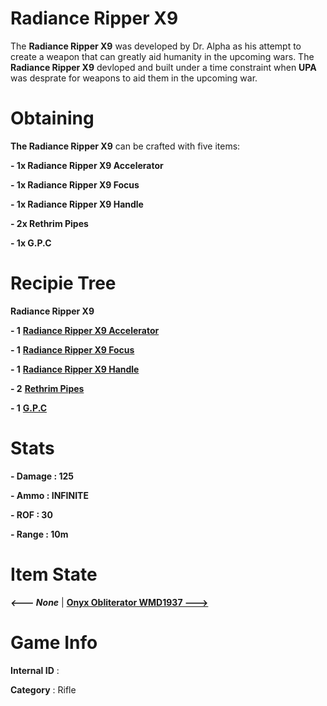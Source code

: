 # Radiance Ripper X9

The **Radiance Ripper X9** was developed by Dr. Alpha as his attempt to create a weapon that can greatly aid humanity in the upcoming wars. The **Radiance Ripper X9** devloped and built under a time constraint when **UPA** was desprate for weapons to aid them in the upcoming war.

# Obtaining

**The Radiance Ripper X9** can be crafted with five items: 

**- 1x Radiance Ripper X9 Accelerator**

**- 1x Radiance Ripper X9 Focus**

**- 1x Radiance Ripper X9 Handle**

**- 2x Rethrim Pipes**

**- 1x G.P.C**

# Recipie Tree

**Radiance Ripper X9**

**- 1** [**Radiance Ripper X9 Accelerator**](https://github.com/AlphaMC0/Lone-Martian/blob/main/Weapon%20Components/Radiance%20Ripper%20X9%20Accelerator.md)

**- 1** [**Radiance Ripper X9 Focus**](https://github.com/AlphaMC0/Lone-Martian/blob/main/Glass/Focusing%20Glass.md)

**- 1** [**Radiance Ripper X9 Handle**](https://github.com/AlphaMC0/Lone-Martian/blob/main/Gems/Refined%20Mithril%20Core.md)

**- 2** [**Rethrim Pipes**](https://github.com/AlphaMC0/Lone-Martian/blob/main/Pipes/Copper%20B4%20Pipe.md)

**- 1** [**G.P.C**](https://github.com/AlphaMC0/Lone-Martian/blob/main/Weapon%20Components/Gun%20Power%20Core%20(G.P.C).md)

# Stats

**- Damage : 125**

**- Ammo : INFINITE**

**- ROF : 30**

**- Range : 10m**

# Item State

***<--- None*** | [**Onyx Obliterator WMD1937 --->**](https://github.com/AlphaMC0/Lone-Martian/blob/main/Guns/Onyx%20Obliterator%20WMD1937.md)

# Game Info

**Internal ID** : 

**Category** : Rifle
